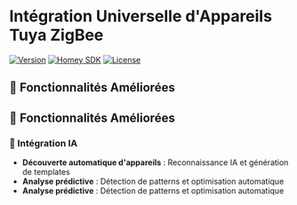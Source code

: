 # Intégration Universelle d'Appareils Tuya ZigBee

[![Version](https://img.shields.io/badge/version-1.0.25-blue.svg)](https://github.com/dlnraja/com.tuya.zigbee)
[![Homey SDK](https://img.shields.io/badge/Homey%20SDK-3.0-green.svg)](https://developers.homey.app/)
[![License](https://img.shields.io/badge/license-MIT-yellow.svg)](LICENSE)

## 🌟 Fonctionnalités Améliorées
## 🌟 Fonctionnalités Améliorées

### 🤖 Intégration IA
- **Découverte automatique d'appareils** : Reconnaissance IA et génération de templates
- **Analyse prédictive** : Détection de patterns et optimisation automatique
- **Analyse prédictive** : Détection de patterns et optimisation automatique
